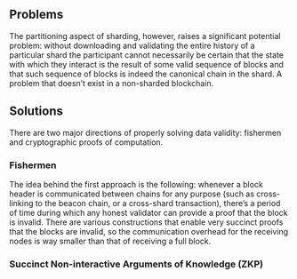 ## Problems
The partitioning aspect of sharding, however, raises a significant potential problem: without downloading and validating the entire history of a particular shard the participant cannot necessarily be certain that the state with which they interact is the result of some valid sequence of blocks and that such sequence of blocks is indeed the canonical chain in the shard. A problem that doesn’t exist in a non-sharded blockchain.

## Solutions
There are two major directions of properly solving data validity: fishermen and cryptographic proofs of computation.

### Fishermen
The idea behind the first approach is the following: whenever a block header is communicated between chains for any purpose (such as cross-linking to the beacon chain, or a cross-shard transaction), there’s a period of time during which any honest validator can provide a proof that the block is invalid. There are various constructions that enable very succinct proofs that the blocks are invalid, so the communication overhead for the receiving nodes is way smaller than that of receiving a full block.

### Succinct Non-interactive Arguments of Knowledge (ZKP)
